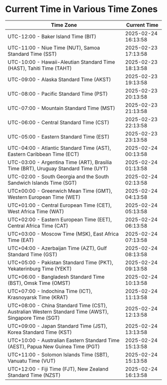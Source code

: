 # Current Time in Various Time Zones

| Time Zone | Current Time |
|-----------|--------------|
| UTC-12:00 - Baker Island Time (BIT) | 2025-02-24 16:13:58 |
| UTC-11:00 - Niue Time (NUT), Samoa Standard Time (SST) | 2025-02-23 17:13:58 |
| UTC-10:00 - Hawaii-Aleutian Standard Time (HAST), Tahiti Time (TAHT) | 2025-02-23 18:13:58 |
| UTC-09:00 - Alaska Standard Time (AKST) | 2025-02-23 19:13:58 |
| UTC-08:00 - Pacific Standard Time (PST) | 2025-02-23 20:13:58 |
| UTC-07:00 - Mountain Standard Time (MST) | 2025-02-23 21:13:58 |
| UTC-06:00 - Central Standard Time (CST) | 2025-02-23 22:13:58 |
| UTC-05:00 - Eastern Standard Time (EST) | 2025-02-23 23:13:58 |
| UTC-04:00 - Atlantic Standard Time (AST), Eastern Caribbean Time (ECT) | 2025-02-24 00:13:58 |
| UTC-03:00 - Argentina Time (ART), Brasília Time (BRT), Uruguay Standard Time (UYT) | 2025-02-24 01:13:58 |
| UTC-02:00 - South Georgia and the South Sandwich Islands Time (SGT) | 2025-02-24 02:13:58 |
| UTC±00:00 - Greenwich Mean Time (GMT), Western European Time (WET) | 2025-02-24 04:13:58 |
| UTC+01:00 - Central European Time (CET), West Africa Time (WAT) | 2025-02-24 05:13:58 |
| UTC+02:00 - Eastern European Time (EET), Central Africa Time (CAT) | 2025-02-24 06:13:58 |
| UTC+03:00 - Moscow Time (MSK), East Africa Time (EAT) | 2025-02-24 07:13:58 |
| UTC+04:00 - Azerbaijan Time (AZT), Gulf Standard Time (GST) | 2025-02-24 08:13:58 |
| UTC+05:00 - Pakistan Standard Time (PKT), Yekaterinburg Time (YEKT) | 2025-02-24 09:13:58 |
| UTC+06:00 - Bangladesh Standard Time (BST), Omsk Time (OMST) | 2025-02-24 10:13:58 |
| UTC+07:00 - Indochina Time (ICT), Krasnoyarsk Time (KRAT) | 2025-02-24 11:13:58 |
| UTC+08:00 - China Standard Time (CST), Australian Western Standard Time (AWST), Singapore Time (SGT) | 2025-02-24 12:13:58 |
| UTC+09:00 - Japan Standard Time (JST), Korea Standard Time (KST) | 2025-02-24 13:13:58 |
| UTC+10:00 - Australian Eastern Standard Time (AEST), Papua New Guinea Time (PGT) | 2025-02-24 15:13:58 |
| UTC+11:00 - Solomon Islands Time (SBT), Vanuatu Time (VUT) | 2025-02-24 15:13:58 |
| UTC+12:00 - Fiji Time (FJT), New Zealand Standard Time (NZST) | 2025-02-24 16:13:58 |
